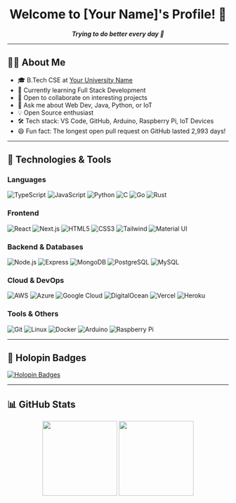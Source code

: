 

<h1 align="center">Welcome to [Your Name]'s Profile! 👋</h1>

<p align="center">
  <b><i>Trying to do better every day 🌱</i></b>
</p>

---

## 🙋‍♀️ About Me

- 🎓 B.Tech CSE at [Your University Name](https://youruniversitywebsite.com)
- 🌱 Currently learning Full Stack Development
- 🤝 Open to collaborate on interesting projects
- 💬 Ask me about Web Dev, Java, Python, or IoT
- 💡 Open Source enthusiast
- 🛠️ Tech stack: VS Code, GitHub, Arduino, Raspberry Pi, IoT Devices
- 😄 Fun fact: The longest open pull request on GitHub lasted 2,993 days!

---

## 🧰 Technologies & Tools

### Languages
![TypeScript](https://img.shields.io/badge/-TypeScript-3178C6?style=flat-square&logo=typescript&logoColor=white)
![JavaScript](https://img.shields.io/badge/-JavaScript-F7DF1E?style=flat-square&logo=javascript&logoColor=black)
![Python](https://img.shields.io/badge/-Python-3776AB?style=flat-square&logo=python&logoColor=white)
![C](https://img.shields.io/badge/-C-00599C?style=flat-square&logo=c&logoColor=white)
![Go](https://img.shields.io/badge/-Go-00ADD8?style=flat-square&logo=go&logoColor=white)
![Rust](https://img.shields.io/badge/-Rust-000000?style=flat-square&logo=rust)

### Frontend
![React](https://img.shields.io/badge/-React-61DAFB?style=flat-square&logo=react&logoColor=black)
![Next.js](https://img.shields.io/badge/-Next.js-000000?style=flat-square&logo=next.js)
![HTML5](https://img.shields.io/badge/-HTML5-E34F26?style=flat-square&logo=html5&logoColor=white)
![CSS3](https://img.shields.io/badge/-CSS3-1572B6?style=flat-square&logo=css3)
![Tailwind](https://img.shields.io/badge/-Tailwind_CSS-38B2AC?style=flat-square&logo=tailwind-css)
![Material UI](https://img.shields.io/badge/-Material_UI-0081CB?style=flat-square&logo=mui)

### Backend & Databases
![Node.js](https://img.shields.io/badge/-Node.js-339933?style=flat-square&logo=nodedotjs&logoColor=white)
![Express](https://img.shields.io/badge/-Express-000000?style=flat-square&logo=express&logoColor=white)
![MongoDB](https://img.shields.io/badge/-MongoDB-47A248?style=flat-square&logo=mongodb&logoColor=white)
![PostgreSQL](https://img.shields.io/badge/-PostgreSQL-4169E1?style=flat-square&logo=postgresql&logoColor=white)
![MySQL](https://img.shields.io/badge/-MySQL-4479A1?style=flat-square&logo=mysql&logoColor=white)

### Cloud & DevOps
![AWS](https://img.shields.io/badge/-AWS-232F3E?style=flat-square&logo=amazon-aws)
![Azure](https://img.shields.io/badge/-Azure-0078D4?style=flat-square&logo=microsoft-azure)
![Google Cloud](https://img.shields.io/badge/-Google_Cloud-4285F4?style=flat-square&logo=google-cloud)
![DigitalOcean](https://img.shields.io/badge/-DigitalOcean-0080FF?style=flat-square&logo=digitalocean)
![Vercel](https://img.shields.io/badge/-Vercel-000000?style=flat-square&logo=vercel)
![Heroku](https://img.shields.io/badge/-Heroku-430098?style=flat-square&logo=heroku)

### Tools & Others
![Git](https://img.shields.io/badge/-Git-F05032?style=flat-square&logo=git&logoColor=white)
![Linux](https://img.shields.io/badge/-Linux-FCC624?style=flat-square&logo=linux&logoColor=black)
![Docker](https://img.shields.io/badge/-Docker-2496ED?style=flat-square&logo=docker)
![Arduino](https://img.shields.io/badge/-Arduino-00979D?style=flat-square&logo=arduino&logoColor=white)
![Raspberry Pi](https://img.shields.io/badge/-Raspberry_Pi-A22846?style=flat-square&logo=raspberry-pi)

---

## 🏅 Holopin Badges
[![Holopin Badges](https://holopin.io/api/user/yourusername/badge)](https://holopin.io/@yourusername)

---

## 📊 GitHub Stats

<p align="center">
  <img height="170" src="https://github-readme-stats.vercel.app/api?username=yourusername&show_icons=true&theme=github_dark" />
  <img height="170" src="https://github-readme-stats.vercel.app/api/top-langs/?username=yourusername&layout=compact&theme=github_dark" />
</p>


<!---
vaibhavi463/vaibhavi463 is a ✨ special ✨ repository because its `README.md` (this file) appears on your GitHub profile.
You can click the Preview link to take a look at your changes.
--->
